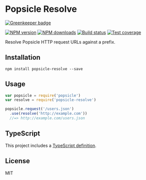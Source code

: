 # Popsicle Resolve

[![Greenkeeper badge](https://badges.greenkeeper.io/blakeembrey/popsicle-resolve.svg)](https://greenkeeper.io/)

[![NPM version][npm-image]][npm-url]
[![NPM downloads][downloads-image]][downloads-url]
[![Build status][travis-image]][travis-url]
[![Test coverage][coveralls-image]][coveralls-url]

Resolve Popsicle HTTP request URLs against a prefix.

## Installation

```
npm install popsicle-resolve --save
```

## Usage

```javascript
var popsicle = require('popsicle')
var resolve = require('popsicle-resolve')

popsicle.request('/users.json')
  .use(resolve('http://example.com'))
  //=> http://example.com/users.json
```

## TypeScript

This project includes a [TypeScript definition](popsicle-resolve.d.ts).

## License

MIT

[npm-image]: https://img.shields.io/npm/v/popsicle-resolve.svg?style=flat
[npm-url]: https://npmjs.org/package/popsicle-resolve
[downloads-image]: https://img.shields.io/npm/dm/popsicle-resolve.svg?style=flat
[downloads-url]: https://npmjs.org/package/popsicle-resolve
[travis-image]: https://img.shields.io/travis/blakeembrey/popsicle-resolve.svg?style=flat
[travis-url]: https://travis-ci.org/blakeembrey/popsicle-resolve
[coveralls-image]: https://img.shields.io/coveralls/blakeembrey/popsicle-resolve.svg?style=flat
[coveralls-url]: https://coveralls.io/r/blakeembrey/popsicle-resolve?branch=master
